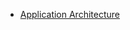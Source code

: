 - [Application Architecture](https://www.figma.com/design/k3gO1lqfF6dwCZ5W8cCo4H/Application-Architecture?node-id=81-525&t=JrGBvGB1L5kZx6yW-1)
